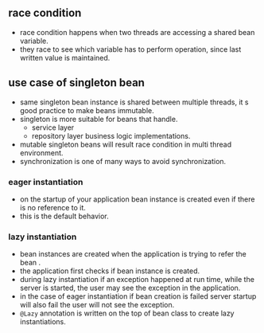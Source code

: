 ## race condition
- race condition happens when two threads are accessing a shared bean variable.
- they race to see which variable has to perform operation, since last written value is maintained. 
## use case of singleton bean
- same singleton bean instance is shared between multiple threads, it s good practice to make beans immutable.
- singleton is more suitable for beans that handle.
  - service layer
  - repository layer business logic implementations.
- mutable singleton beans will result race condition in multi thread environment.
- synchronization is one of many ways to avoid synchronization.

### eager instantiation
- on the startup of your application bean instance is created even if there is no reference to it.
- this is the default behavior.
### lazy instantiation
- bean instances are created when the application is trying to refer the bean .
- the application first checks if bean instance is created.
- during lazy instantiation if an exception happened at run time, while the server is started, the user may see the exception in the application.
- in the case of eager instantiation if bean creation is failed server startup will also fail the user will not see the exception.
- ```@Lazy``` annotation is written on the top of bean class to create lazy instantiations.